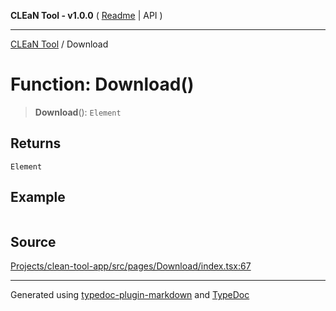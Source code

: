 **CLEaN Tool - v1.0.0** ( [Readme](../README.md) \| API )

***

[CLEaN Tool](../exports.md) / Download

# Function: Download()

> **Download**(): `Element`

## Returns

`Element`

## Example

```ts

```

## Source

[Projects/clean-tool-app/src/pages/Download/index.tsx:67](https://github.com/yuckyh/clean-tool-app/)

***

Generated using [typedoc-plugin-markdown](https://www.npmjs.com/package/typedoc-plugin-markdown) and [TypeDoc](https://typedoc.org/)
